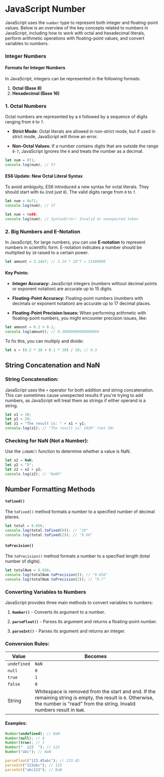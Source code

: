 # JavaScript Number

JavaScript uses the `number` type to represent both integer and floating-point values. Below is an overview of the key concepts related to numbers in JavaScript, including how to work with octal and hexadecimal literals, perform arithmetic operations with floating-point values, and convert variables to numbers.

### Integer Numbers

#### Formats for Integer Numbers

In JavaScript, integers can be represented in the following formats:

1. **Octal (Base 8)**
2. **Hexadecimal (Base 16)**

### 1. Octal Numbers

Octal numbers are represented by a `0` followed by a sequence of digits ranging from `0` to `7`.

- **Strict Mode:** Octal literals are allowed in non-strict mode, but if used in strict mode, JavaScript will throw an error.

- **Non-Octal Values:** If a number contains digits that are outside the range `0-7`, JavaScript ignores the `0` and treats the number as a decimal.

```javascript
let num = 071;
console.log(num); // 57
```

#### ES6 Update: New Octal Literal Syntax

To avoid ambiguity, ES6 introduced a new syntax for octal literals. They should start with `0o` (not just `0`). The valid digits range from `0` to `7`.

```javascript
let num = 0o71;
console.log(num); // 57

let num = 0o80;
console.log(num); // SyntaxError: Invalid or unexpected token
```

### 2. Big Numbers and E-Notation

In JavaScript, for large numbers, you can use **E-notation** to represent numbers in scientific form. E-notation indicates a number should be multiplied by `10` raised to a certain power.

```javascript
let amount = 3.14e7; // 3.14 * 10^7 = 31400000
```

#### Key Points:

- **Integer Accuracy:** JavaScript integers (numbers without decimal points or exponent notation) are accurate up to 15 digits.

- **Floating-Point Accuracy:** Floating-point numbers (numbers with decimals or exponent notation) are accurate up to 17 decimal places.

- **Floating-Point Precision Issues:** When performing arithmetic with floating-point numbers, you might encounter precision issues, like:

```javascript
let amount = 0.2 + 0.1;
console.log(amount); // 0.30000000000000004
```

To fix this, you can multiply and divide:

```javascript
let x = (0.2 * 10 + 0.1 * 10) / 10; // 0.3
```

## String Concatenation and NaN

### String Concatenation:

JavaScript uses the `+` operator for both addition and string concatenation. This can sometimes cause unexpected results if you're trying to add numbers, as JavaScript will treat them as strings if either operand is a string.

```javascript
let x1 = 10;
let y1 = 20;
let z1 = "The result is: " + x1 + y1;
console.log(z1); // "The result is: 1020" (not 30)
```

### Checking for NaN (Not a Number):

Use the `isNaN()` function to determine whether a value is NaN.

```javascript
let x2 = NaN;
let y2 = "5";
let z2 = x2 + y2;
console.log(z2); // "NaN5"
```

## Number Formatting Methods

#### `toFixed()`

The `toFixed()` method formats a number to a specified number of decimal places.

```javascript
let total = 9.656;
console.log(total.toFixed(0)); // "10"
console.log(total.toFixed(2)); // "9.66"
```

#### `toPrecision()`

The `toPrecision()` method formats a number to a specified length (total number of digits).

```javascript
let totalNum = 9.656;
console.log(totalNum.toPrecision()); // "9.656"
console.log(totalNum.toPrecision(2)); // "9.7"
```

### Converting Variables to Numbers

JavaScript provides three main methods to convert variables to numbers:

1. **`Number()`** - Converts its argument to a number.

2. **`parseFloat()`** - Parses its argument and returns a floating-point number.

3. **`parseInt()`** - Parses its argument and returns an integer.

### Conversion Rules:

| Value       | Becomes                                                                                                                                                                              |
| ----------- | ------------------------------------------------------------------------------------------------------------------------------------------------------------------------------------ |
| `undefined` | `NaN`                                                                                                                                                                                |
| `null`      | `0`                                                                                                                                                                                  |
| `true`      | `1`                                                                                                                                                                                  |
| `false`     | `0`                                                                                                                                                                                  |
| String      | Whitespace is removed from the start and end. If the remaining string is empty, the result is `0`. Otherwise, the number is "read" from the string. Invalid numbers result in `NaN`. |

#### Examples:

```javascript
Number(undefined); // NaN
Number(null); // 0
Number(true); // 1
Number("  123  "); // 123
Number("abc"); // NaN
```

```javascript
parseFloat("123.45abc"); // 123.45
parseInt("123abc"); // 123
parseInt("abc123"); // NaN
```
